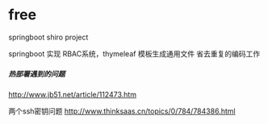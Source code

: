 # free
springboot shiro project

springboot 实现 RBAC系统，thymeleaf 模板生成通用文件 省去重复的编码工作



##### 热部署遇到的问题
http://www.jb51.net/article/112473.htm

两个ssh密钥问题
http://www.thinksaas.cn/topics/0/784/784386.html
